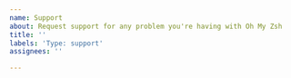 ```yaml
---
name: Support
about: Request support for any problem you're having with Oh My Zsh
title: ''
labels: 'Type: support'
assignees: ''

---
```


<!--
1. Try to make sure the issue is due to Oh My Zsh
2. Include as much information as possible
-->
